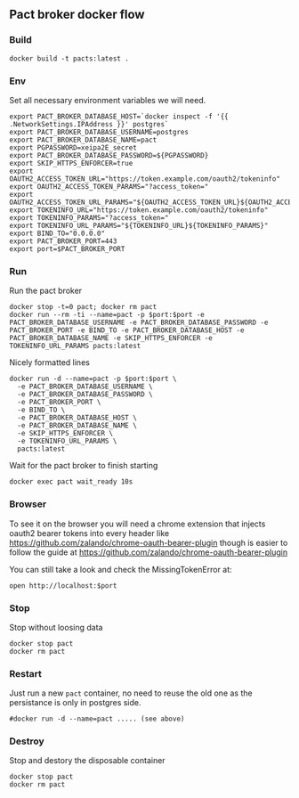 ## Pact broker docker flow

### Build

    docker build -t pacts:latest .

### Env
Set all necessary environment variables we will need.

    export PACT_BROKER_DATABASE_HOST=`docker inspect -f '{{ .NetworkSettings.IPAddress }}' postgres`
    export PACT_BROKER_DATABASE_USERNAME=postgres
    export PACT_BROKER_DATABASE_NAME=pact
    export PGPASSWORD=xeipa2E_secret
    export PACT_BROKER_DATABASE_PASSWORD=${PGPASSWORD}
    export SKIP_HTTPS_ENFORCER=true
    export OAUTH2_ACCESS_TOKEN_URL="https://token.example.com/oauth2/tokeninfo"
    export OAUTH2_ACCESS_TOKEN_PARAMS="?access_token="
    export OAUTH2_ACCESS_TOKEN_URL_PARAMS="${OAUTH2_ACCESS_TOKEN_URL}${OAUTH2_ACCESS_TOKEN_PARAMS}"
    export TOKENINFO_URL="https://token.example.com/oauth2/tokeninfo"
    export TOKENINFO_PARAMS="?access_token="
    export TOKENINFO_URL_PARAMS="${TOKENINFO_URL}${TOKENINFO_PARAMS}"
    export BIND_TO="0.0.0.0"
    export PACT_BROKER_PORT=443
    export port=$PACT_BROKER_PORT

### Run
Run the pact broker

    docker stop -t=0 pact; docker rm pact
    docker run --rm -ti --name=pact -p $port:$port -e PACT_BROKER_DATABASE_USERNAME -e PACT_BROKER_DATABASE_PASSWORD -e PACT_BROKER_PORT -e BIND_TO -e PACT_BROKER_DATABASE_HOST -e PACT_BROKER_DATABASE_NAME -e SKIP_HTTPS_ENFORCER -e TOKENINFO_URL_PARAMS pacts:latest

Nicely formatted lines

    docker run -d --name=pact -p $port:$port \
      -e PACT_BROKER_DATABASE_USERNAME \
      -e PACT_BROKER_DATABASE_PASSWORD \
      -e PACT_BROKER_PORT \
      -e BIND_TO \
      -e PACT_BROKER_DATABASE_HOST \
      -e PACT_BROKER_DATABASE_NAME \
      -e SKIP_HTTPS_ENFORCER \
      -e TOKENINFO_URL_PARAMS \
      pacts:latest

Wait for the pact broker to finish starting

    docker exec pact wait_ready 10s

### Browser

To see it on the browser you will need a chrome extension that injects oauth2 bearer tokens into every header like https://github.com/zalando/chrome-oauth-bearer-plugin though is easier to follow the guide at https://github.com/zalando/chrome-oauth-bearer-plugin

You can still take a look and check the MissingTokenError at:

    open http://localhost:$port

### Stop
Stop without loosing data

    docker stop pact
    docker rm pact

### Restart
Just run a new `pact` container, no need to reuse the old one as the persistance is only in postgres side.

    #docker run -d --name=pact ..... (see above)

### Destroy
Stop and destory the disposable container

    docker stop pact
    docker rm pact
